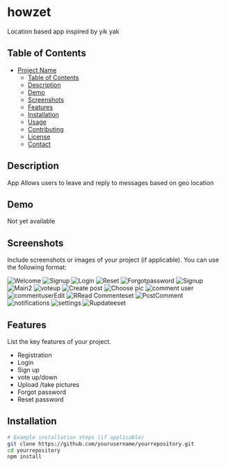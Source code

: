 # howzet
Location based app inspired by yik yak

## Table of Contents

- [Project Name](#project-name)
  - [Table of Contents](#table-of-contents)
  - [Description](#description)
  - [Demo](#demo)
  - [Screenshots](#screenshots)
  - [Features](#features)
  - [Installation](#installation)
  - [Usage](#usage)
  - [Contributing](#contributing)
  - [License](#license)
  - [Contact](#contact)

## Description

App Allows users to leave and reply to messages based on geo location

## Demo

Not yet available

## Screenshots

Include screenshots or images of your project (if applicable). You can use the following format:

![Welcome](/screenshots/Welcome.png)
![Signup](/Signup.png)
![Login](/Login.png)
![Reset](/Reset.png)
![Forgotpassword](/Forgotpssword.png)
![Signup](/Main.png)
![Main2](/Mainmain.png)
![voteup](/voteup.png)
![Create post](/Createpost.png)
![Choose pic](/Choosepic.png)
![comment user](/commentuser.png)
![commentuserEdit](/commentuserEdit.png)
![RRead Commenteset](/ReadComment.png)
![PostComment](/PostComment.png)
![notifications](/notifications.png)
![settings](/settings.png)
![Rupdateeset](/update.png)

## Features

List the key features of your project.

- Registration
- Login 
- Sign up
- vote up/down
- Upload /take pictures
- Forgot password
- Reset password
  

## Installation



```bash
# Example installation steps (if applicable)
git clone https://github.com/yourusername/yourrepository.git
cd yourrepository
npm install

